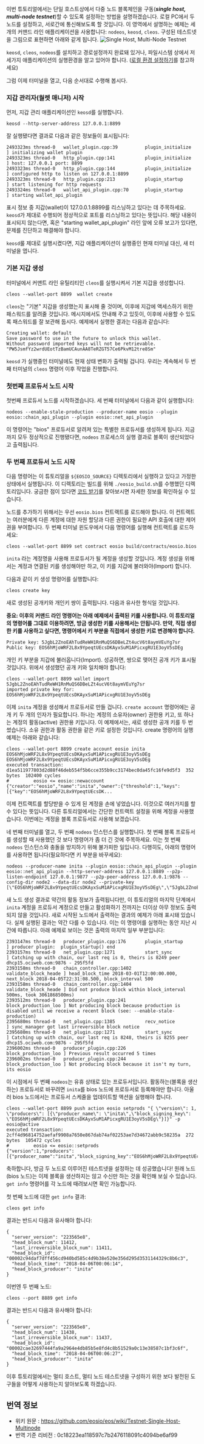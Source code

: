이번 튜토리얼에서는 단일 호스트상에서 다중 노드 블록체인을 구동(_**single host, multi-node testnet**_)할 수 있도록 설정하는 방법을 설명하겠습니다. 로컬 PC에서 두 노드를 설정하고, 서로간에 통신해보도록 할 것입니다. 이 영역에서 설명하는 예제는 세개의 커맨드 라인 애플리케이션을 사용합니다: `nodeos`, `keosd`, `cleos`. 구성된 테스트넷을 그림으로 표현하면 아래와 같게 됩니다.
![Single Host, Multi-Node Testnet](assets/Single-Host-Multi-Node-Testnet.png)

`keosd`, `cleos`, `nodeos`를 설치하고 경로설정까지 완료돼 있거나, 파일시스템 상에서 저 세가지 애플리케이션의 실행환경을 알고 있어야 합니다. ([로컬 환경 설정하기](https://github.com/eoseoul/docs/blob/master/ko/translations/Local-Environment.md)를 참고하세요)

그럼 이제 터미널을 열고, 다음 순서대로 수행해 봅시다.

### 지갑 관리자(월렛 매니저) 시작
먼저, 지갑 관리 애플리케이션인 `keosd`를 실행합니다.
```
keosd --http-server-address 127.0.0.1:8899
```

잘 실행됐다면 결과로 다음과 같은 정보들이 표시됩니다:
```
2493323ms thread-0   wallet_plugin.cpp:39          plugin_initialize    ] initializing wallet plugin
2493323ms thread-0   http_plugin.cpp:141           plugin_initialize    ] host: 127.0.0.1 port: 8899
2493323ms thread-0   http_plugin.cpp:144           plugin_initialize    ] configured http to listen on 127.0.0.1:8899
2493323ms thread-0   http_plugin.cpp:213           plugin_startup       ] start listening for http requests
2493324ms thread-0   wallet_api_plugin.cpp:70      plugin_startup       ] starting wallet_api_plugin
```

표시 정보 중 지갑(wallet)이 127.0.0.1:8899를 리스닝하고 있다는 데 주목하세요. `keosd`가 제대로 수행되어 정상적으로 포트를 리스닝하고 있다는 뜻입니다. 해당 내용이 표시되지 않는다면, 혹은 "starting wallet_api_plugin" 라인 앞에 오류 보고가 있다면, 문제를 진단하고 해결해야 합니다.

`keosd`룰 제대로 실행시켰다면, 지갑 애플리케이션이 실행중인 현재 터미널 대신, 새 터미널을 엽니다.

### 기본 지갑 생성
터미널에서 커맨트 라인 유틸리티인 `cleos`를 실행시켜서 기본 지갑을 생성합니다.
```
cleos --wallet-port 8899  wallet create
```

`cleos`는 "기본" 지갑을 생성했는지 표시해 줄 것이며, 이후에 지갑에 액세스하기 위한 패스워드를 알려줄 것입니다. 메시지에서도 안내해 주고 있듯이, 이후에 사용할 수 있도록 패스워드를 잘 보관해 둡시다. 예제에서 실행한 결과는 다음과 같습니다:
```
Creating wallet: default
Save password to use in the future to unlock this wallet.
Without password imported keys will not be retrievable.
"PW5JsmfYz2wrdUEotTzBamUCAunAA8TeRZGT57Ce6PkvM12tre8Sm"
```

`keosd` 가 실행중인 터미널에도 현재 상태 변화가 출력될 겁니다. 우리는 계속해서 두 번째 터미널의 `cleos` 명령어 이후 작업을 진행합니다.

### 첫번째 프로듀서 노드 시작
첫번째 프로듀서 노드를 시작하겠습니다. 세 번째 터미널에서 다음과 같이 실행합니다:
```
nodeos --enable-stale-production --producer-name eosio --plugin eosio::chain_api_plugin --plugin eosio::net_api_plugin
```

이 명령어는 "bios" 프로듀서로 알려져 있는 특별한 프로듀서를 생성하게 됩니다. 지금까지 모두 정상적으로 진행됐다면, `nodeos` 프로세스의 실행 결과로 블록이 생산되었다고 출력됩니다.

### 두 번째 프로듀서 노드 시작
다음 명령어는 이 튜토리얼을 `${EOSIO_SOURCE}` 디렉토리에서 실행하고 있다고 가정한 상태에서 실행됩니다. 이 디렉토리는 빌드를 위해 `./eosio_build.sh`를 수행했던 디렉토리입니다. 궁금한 점이 있다면 [코드 받기](https://github.com/eoseoul/docs/blob/master/ko/translations/Local-Environment.md#%EC%BD%94%EB%93%9C-%EB%B0%9B%EA%B8%B0)를 찾아보시면 자세한 정보를 확인하실 수 있습니다.

노드를 추가하기 위해서는 우선 `eosio.bios` 컨트랙트를 로드해야 합니다. 이 컨트랙트는 여러분에게 다른 계정에 대한 자원 할당과 다른 권한이 필요한 API 호출에 대한 제어권을 부여합니다. 두 번째 터미널 윈도우에서 다음 명령어를 실행해 컨트랙트를 로드하세요:
```
cleos --wallet-port 8899 set contract eosio build/contracts/eosio.bios
```

`inita` 라는 계정명을 사용해 프로듀서가 될 계정을 생성할 것입니다. 계정 생성을 위해서는 계정과 연결된 키를 생성해야만 하고, 이 키를 지갑에 불러와야(Import) 합니다.

다음과 같이 키 생성 명령어를 실행합니다:
```
cleos create key
```
새로 생성된 공개키와 개인키 쌍이 출력됩니다. 다음과 유사한 형식일 것입니다.

**중요: 이후의 커맨드 라인 명령어는 아래 예제에서 출력된 키를 사용합니다. 이 튜토리얼의 명령어를 그대로 이용하려면, 방금 생성한 키를 사용해서는 안됩니다. 만약, 직접 생성한 키를 사용하고 싶다면, 명령어에서 키 부분을 직접에서 생성한 키로 변경해야 합니다.**

```
Private key: 5JgbL2ZnoEAhTudReWH1RnMuQS6DBeLZt4ucV6t8aymVEuYg7sr
Public key: EOS6hMjoWRF2L8x9YpeqtUEcsDKAyxSuM1APicxgRU1E3oyV5sDEg
```

개인 키 부분을 지갑에 불러옵니다(Import). 성공하면, 쌍으로 맺어진 공개 키가 표시될 것입니다. 위에서 생성했던 공개 키와 일치해야 합니다:

```
cleos --wallet-port 8899 wallet import 5JgbL2ZnoEAhTudReWH1RnMuQS6DBeLZt4ucV6t8aymVEuYg7sr
imported private key for: EOS6hMjoWRF2L8x9YpeqtUEcsDKAyxSuM1APicxgRU1E3oyV5sDEg
```

이제 `inita` 계정을 생성해서 프로듀서로 만들 겁니다. `create account` 명령어에는 공개 키 두 개의 인자가 필요합니다. 하나는 계정의 소유자(owner) 권한용 키고, 또 하나는 계정의 활동(active) 권한용 키입니다. 이 예제에서는, 새로 생성한 공개 키를 두 번 썼습니다. 소유 권한과 활동 권한을 같은 키로 설정한 것입니다. create 명령어의 실행 예제는 아래와 같습니다:

```
cleos --wallet-port 8899 create account eosio inita EOS6hMjoWRF2L8x9YpeqtUEcsDKAyxSuM1APicxgRU1E3oyV5sDEg EOS6hMjoWRF2L8x9YpeqtUEcsDKAyxSuM1APicxgRU1E3oyV5sDEg
executed transaction: d1ea511977803d2d88f46deb554f5b6cce355b9cc3174bec0da45fc16fe9d5f3  352 bytes  102400 cycles
#         eosio <= eosio::newaccount            {"creator":"eosio","name":"inita","owner":{"threshold":1,"keys":[{"key":"EOS6hMjoWRF2L8x9YpeqtUEcsDK...
```
이제 컨트랙트를 할당받을 수 있게 된 계정을 손에 넣었습니다. 이것으로 여러가지를 할 수 있다는 뜻입니다. 다른 튜토리얼에서는 간단한 컨트랙트 설정을 위해 계정을 사용했습니다. 이번에는 계정을 블록 프로듀서로 사용해 보겠습니다.

네 번째 터미널를 열고, 두 번째 `nodeos` 인스턴스를 실행합니다. 첫 번째 블록 프로듀서를 생성할 때 사용했던 것 보다 명령어가 좀 더 긴 것에 주목하세요. 이는 첫 번째 `nodeos` 인스턴스와 충돌을 방지하기 위해 불가피한 일입니다. 다행히도, 아래의 명령어를 사용하면 됩니다(필요하다면 키 부분을 바꾸세요):

```
nodeos --producer-name inita --plugin eosio::chain_api_plugin --plugin eosio::net_api_plugin --http-server-address 127.0.0.1:8889 --p2p-listen-endpoint 127.0.0.1:9877 --p2p-peer-address 127.0.0.1:9876 --config-dir node2 --data-dir node2 --private-key [\"EOS6hMjoWRF2L8x9YpeqtUEcsDKAyxSuM1APicxgRU1E3oyV5sDEg\",\"5JgbL2ZnoEAhTudReWH1RnMuQS6DBeLZt4ucV6t8aymVEuYg7sr\"]

```

새 노드 생성 결과로 약간의 활동 정보가 출력됩니다만, 이 튜토리얼의 마지막 단계에서 `inita` 계정을 프로듀서 계정으로 만들고 활성화하기 전까지는 더이상 아무 정보도 출력되지 않을 것입니다. 새로 시작된 노드에서 출력하는 결과의 예제가 아래 표시돼 있습니다. 실제 실행된 결과는 약간 다를 수 있습니다. 이는 이 명령어를 실행하는 동안 지난 시간에 따릅니다. 아래 예제로 보이는 것은 출력의 마지막 일부 부분입니다:

```
2393147ms thread-0   producer_plugin.cpp:176       plugin_startup       ] producer plugin:  plugin_startup() end
2393157ms thread-0   net_plugin.cpp:1271           start_sync           ] Catching up with chain, our last req is 0, theirs is 8249 peer dhcp15.ociweb.com:9876 - 295f5fd
2393158ms thread-0   chain_controller.cpp:1402     validate_block_heade ] head_block_time 2018-03-01T12:00:00.000, next_block 2018-04-05T22:31:08.500, block_interval 500
2393158ms thread-0   chain_controller.cpp:1404     validate_block_heade ] Did not produce block within block_interval 500ms, took 3061868500ms)
2393512ms thread-0   producer_plugin.cpp:241       block_production_loo ] Not producing block because production is disabled until we receive a recent block (see: --enable-stale-production)
2395680ms thread-0   net_plugin.cpp:1385           recv_notice          ] sync_manager got last irreversible block notice
2395680ms thread-0   net_plugin.cpp:1271           start_sync           ] Catching up with chain, our last req is 8248, theirs is 8255 peer dhcp15.ociweb.com:9876 - 295f5fd
2396002ms thread-0   producer_plugin.cpp:226       block_production_loo ] Previous result occurred 5 times
2396002ms thread-0   producer_plugin.cpp:244       block_production_loo ] Not producing block because it isn't my turn, its eosio

```

이 시점에서 두 번째 `nodeos`는 유휴 상태로 있는 프로듀서입니다. 활동하는(블록을 생산하는) 프로듀서로 바꾸려면 `inita`를 bios 노드에 프로듀서로 등록해야만 합니다. 아울러 bios 노드에서는 프로듀서 스케줄을 업데이트할 액션을 실행해야 합니다.

```
cleos --wallet-port 8899 push action eosio setprods "{ \"version\": 1, \"producers\": [{\"producer_name\": \"inita\",\"block_signing_key\": \"EOS6hMjoWRF2L8x9YpeqtUEcsDKAyxSuM1APicxgRU1E3oyV5sDEg\"}]}" -p eosio@active
executed transaction: 2cff4d96814752aefaf9908a7650e867dab74af02253ae7d34672abb9c58235a  272 bytes  105472 cycles
#         eosio <= eosio::setprods              {"version":1,"producers":[{"producer_name":"inita","block_signing_key":"EOS6hMjoWRF2L8x9YpeqtUEcsDKA...
```

축하합니다, 방금 두 노드로 이루어진 테스트넷을 설정하는 데 성공했습니다! 원래 노드(bios 노드)는 이제 블록을 생산하지는 않고 수신만 하는 것을 확인해 보실 수 있습니다. `get info` 명령어를 각 노드에 때려보시면 확인 가능합니다.

첫 번째 노드에 대한 `get info` 결과:
```
cleos get info
```

결과는 반드시 다음과 유사해야 합니다:
```
{
  "server_version": "223565e8",
  "head_block_num": 11412,
  "last_irreversible_block_num": 11411,
  "head_block_id": "00002c94daf7dff456cd940bd585c4d9b38e520e356d295d3531144329c8b6c3",
  "head_block_time": "2018-04-06T00:06:14",
  "head_block_producer": "inita"
}
```

이번엔 두 번째 노드:
```
cleos --port 8889 get info
```

결과는 반드시 다음과 유사해야 합니다:
```
{
  "server_version": "223565e8",
  "head_block_num": 11438,
  "last_irreversible_block_num": 11437,
  "head_block_id": "00002cae32697444fa9a2964e4db85b5e8fd4c8b51529a0c13e38587c1bf3c6f",
  "head_block_time": "2018-04-06T00:06:27",
  "head_block_producer": "inita"
}
```

이후 튜토리얼에서는 멀티 호스트, 멀티 노드 테스트넷을 구성하기 위한 보다 발전된 도구들을 어떻게 사용하는지 알아보도록 하겠습니다.

## 번역 정보

* 위키 원문 : https://github.com/eosio/eos/wiki/Testnet-Single-Host-Multinode
* 번역 기준 리비전 : 0c18223ea118597c7b2476118091c4094be6af99

